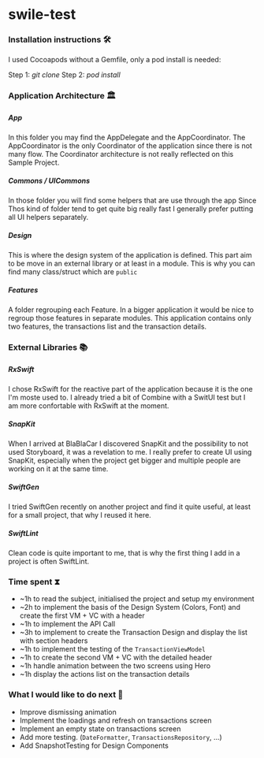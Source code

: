 # swile-test

### Installation instructions 🛠

I used Cocoapods without a Gemfile, only a pod install is needed:

Step 1: *git clone*
Step 2: *pod install*

### Application Architecture 🏛

##### App

In this folder you may find the AppDelegate and the AppCoordinator.
The AppCoordinator is the only Coordinator of the application since there is not many flow.
The Coordinator architecture is not really reflected on this Sample Project.

##### Commons / UICommons

In those folder you will find some helpers that are use through the app
Since Thos kind of folder tend to get quite big really fast I generally prefer putting all UI helpers separately.

##### Design

This is where the design system of the application is defined.
This part aim to be move in an external library or at least in a module.
This is why you can find many class/struct which are `public`

##### Features

A folder regrouping each Feature. In a bigger application it would be nice to regroup those features in separate modules.
This application contains only two features, the transactions list and the transaction details.

### External Libraries 📚

##### RxSwift

I chose RxSwift for the reactive part of the application because it is the one I'm moste used to.
I already tried a bit of Combine with a SwitUI test but I am more confortable with RxSwift at the moment.

##### SnapKit

When I arrived at BlaBlaCar I discovered SnapKit and the possibility to not used Storyboard, it was a revelation to me.
I really prefer to create UI using SnapKit, especially when the project get bigger and multiple people are working on it at the same time.

##### SwiftGen

I tried SwiftGen recently on another project and find it quite useful, at least for a small project, that why I reused it here.

##### SwiftLint

Clean code is quite important to me, that is why the first thing I add in a project is often SwiftLint.

### Time spent ⧗

- ~1h to read the subject, initialised the project and setup my environment
- ~2h to implement the basis of the Design System (Colors, Font) and create the first VM + VC with a header
- ~1h to implement the API Call
- ~3h to implement to create the Transaction Design and display the list with section headers
- ~1h to implement the testing of the `TransactionViewModel`
- ~1h to create the second VM + VC with the detailed header
- ~1h handle animation between the two screens using Hero
- ~1h display the actions list on the transaction details

### What I would like to do next 🤔

- Improve dismissing animation
- Implement the loadings and refresh on transactions screen
- Implement an empty state on transactions screen
- Add more testing. (`DateFormatter`, `TransactionsRepository`, ...)
- Add SnapshotTesting for Design Components
